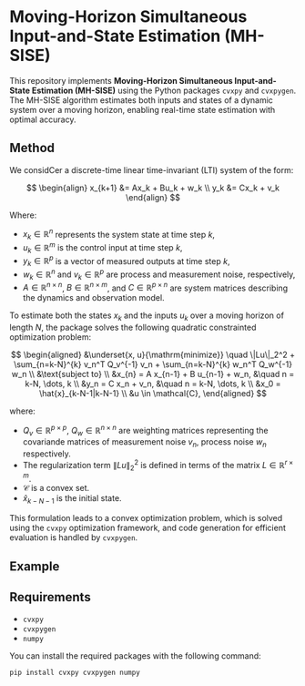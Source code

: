 # Moving-Horizon Simultaneous Input-and-State Estimation (MH-SISE)

This repository implements **Moving-Horizon Simultaneous Input-and-State Estimation (MH-SISE)** using the Python packages `cvxpy` and `cvxpygen`. The MH-SISE algorithm estimates both inputs and states of a dynamic system over a moving horizon, enabling real-time state estimation with optimal accuracy. 

## Method

We considCer a discrete-time linear time-invariant (LTI) system of the form:

$$
\begin{align}
x_{k+1} &= Ax_k + Bu_k + w_k \\
y_k &= Cx_k + v_k
\end{align}
$$

Where:
- $x_k \in \mathbb{R}^n$ represents the system state at time step $k$,
- $u_k \in \mathbb{R}^m$ is the control input at time step $k$,
- $y_k \in \mathbb{R}^p$ is a vector of measured outputs at time step $k$,
- $w_k \in \mathbb{R}^n$ and $v_k \in \mathbb{R}^p$ are process and measurement noise, respectively,
- $A \in \mathbb{R}^{n \times n}$, $B \in \mathbb{R}^{n \times m}$, and $C \in \mathbb{R}^{p \times n}$ are system matrices describing the dynamics and observation model.

To estimate both the states $x_k$ and the inputs $u_k$ over a moving horizon of length $N$, the package solves the following quadratic constrainted optimization problem:

$$
\begin{aligned}
    &\underset{x, u}{\mathrm{minimize}} \quad \|Lu\|_2^2 + \sum_{n=k-N}^{k} v_n^T Q_v^{-1} v_n + \sum_{n=k-N}^{k} w_n^T Q_w^{-1} w_n \\
    &\text{subject to} \\
    &x_{n} = A x_{n-1} + B u_{n-1} + w_n, &\quad n = k-N, \dots, k \\
    &y_n = C x_n + v_n, &\quad n = k-N, \dots, k \\
    &x_0 = \hat{x}_{k-N-1|k-N-1} \\
    &u \in \mathcal{C},
\end{aligned}
$$

where:
- $Q_v \in \mathbb{R}^{p \times p}$, $Q_w \in \mathbb{R}^{n \times n}$ are weighting matrices representing the covariande matrices of measurement noise $v_n$, process noise $w_n$ respectively.
- The regularization term $\|Lu\|_2^2$ is defined in terms of the matrix $L\in\mathbb{R}^{r \times m}$.
- $\mathcal{C}$ is a convex set.
- $\hat{x}_{k-N-1}$ is the initial state.

This formulation leads to a convex optimization problem, which is solved using the `cvxpy` optimization framework, and code generation for efficient evaluation is handled by `cvxpygen`.

## Example

## Requirements
- `cvxpy`
- `cvxpygen`
- `numpy`

You can install the required packages with the following command:

```bash
pip install cvxpy cvxpygen numpy
